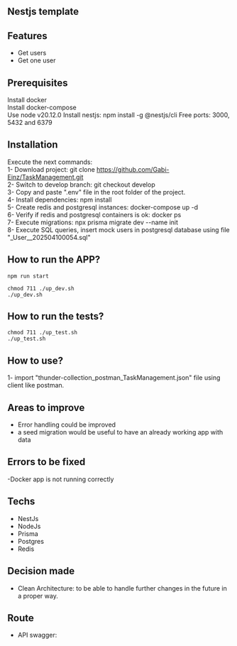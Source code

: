 ## Nestjs template

## Features
- Get users
- Get one user
## Prerequisites  
Install docker  
Install docker-compose  
Use node v20.12.0
Install nestjs: npm install -g @nestjs/cli
Free ports: 3000, 5432 and 6379   

## Installation  

Execute the next commands:  
1- Download project: git clone https://github.com/Gabi-Einz/TaskManagement.git  
2- Switch to develop branch: git checkout develop  
3- Copy and paste ".env" file in the root folder of the project.  
4- Install dependencies: npm install  
5- Create redis and postgresql instances: docker-compose up -d  
6- Verify if redis and postgresql containers is ok: docker ps  
7- Execute migrations: npx prisma migrate dev --name init  
8- Execute SQL queries, insert mock users in postgresql database using file "_User__202504100054.sql"  

## How to run the APP?
```
npm run start 

chmod 711 ./up_dev.sh
./up_dev.sh
```
## How to run the tests?
```
chmod 711 ./up_test.sh
./up_test.sh
```
## How to use?  
1- import "thunder-collection_postman_TaskManagement.json" file using client like postman.  

## Areas to improve
- Error handling could be improved
- a seed migration would be useful to have an already working app with data

## Errors to be fixed

-Docker app is not running correctly

## Techs
- NestJs
- NodeJs
- Prisma
- Postgres
- Redis

## Decision made
- Clean Architecture: to be able to handle further changes in the future in a proper way.

## Route

- API swagger: